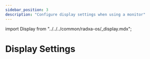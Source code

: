 ```yaml
---
sidebar_position: 3
description: "Configure display settings when using a monitor"
---
```


import Display from "../../../common/radxa-os/\_display.mdx";

# Display Settings

<Display />
